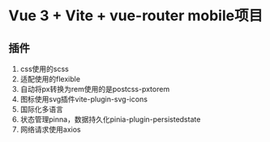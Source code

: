 # Vue 3 + Vite + vue-router mobile项目

## 插件
1. css使用的scss
2. 适配使用的flexible
3. 自动将px转换为rem使用的是postcss-pxtorem
4. 图标使用svg插件vite-plugin-svg-icons
5. 国际化多语言
6. 状态管理pinna，数据持久化pinia-plugin-persistedstate
7. 网络请求使用axios



